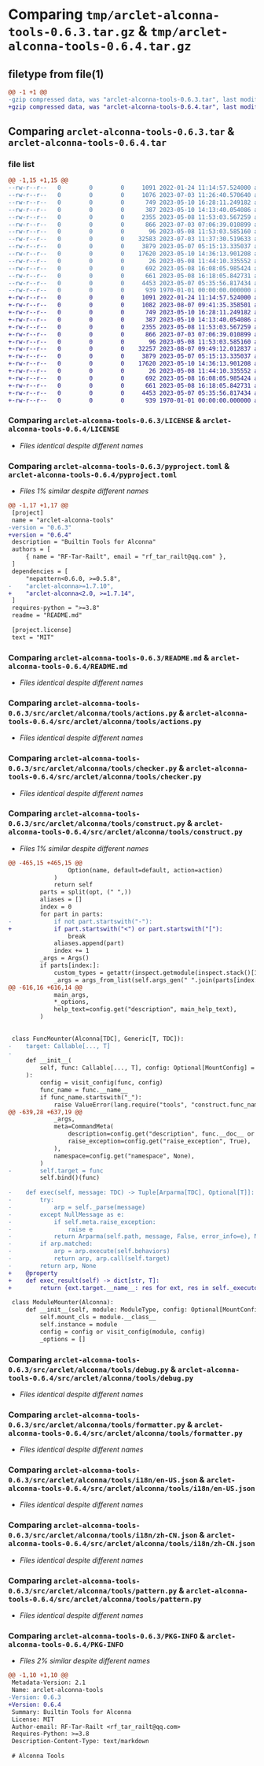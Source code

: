 # Comparing `tmp/arclet-alconna-tools-0.6.3.tar.gz` & `tmp/arclet-alconna-tools-0.6.4.tar.gz`

## filetype from file(1)

```diff
@@ -1 +1 @@
-gzip compressed data, was "arclet-alconna-tools-0.6.3.tar", last modified: Mon Jul  3 11:37:46 2023, max compression
+gzip compressed data, was "arclet-alconna-tools-0.6.4.tar", last modified: Mon Aug  7 10:52:27 2023, max compression
```

## Comparing `arclet-alconna-tools-0.6.3.tar` & `arclet-alconna-tools-0.6.4.tar`

### file list

```diff
@@ -1,15 +1,15 @@
--rw-r--r--   0        0        0     1091 2022-01-24 11:14:57.524000 arclet-alconna-tools-0.6.3/LICENSE
--rw-r--r--   0        0        0     1076 2023-07-03 11:26:40.570640 arclet-alconna-tools-0.6.3/pyproject.toml
--rw-r--r--   0        0        0      749 2023-05-10 16:28:11.249182 arclet-alconna-tools-0.6.3/README.md
--rw-r--r--   0        0        0      387 2023-05-10 14:13:40.054086 arclet-alconna-tools-0.6.3/src/arclet/alconna/tools/__init__.py
--rw-r--r--   0        0        0     2355 2023-05-08 11:53:03.567259 arclet-alconna-tools-0.6.3/src/arclet/alconna/tools/actions.py
--rw-r--r--   0        0        0      866 2023-07-03 07:06:39.010899 arclet-alconna-tools-0.6.3/src/arclet/alconna/tools/checker.py
--rw-r--r--   0        0        0       96 2023-05-08 11:53:03.585160 arclet-alconna-tools-0.6.3/src/arclet/alconna/tools/config.py
--rw-r--r--   0        0        0    32583 2023-07-03 11:37:30.519633 arclet-alconna-tools-0.6.3/src/arclet/alconna/tools/construct.py
--rw-r--r--   0        0        0     3879 2023-05-07 05:15:13.335037 arclet-alconna-tools-0.6.3/src/arclet/alconna/tools/debug.py
--rw-r--r--   0        0        0    17620 2023-05-10 14:36:13.901208 arclet-alconna-tools-0.6.3/src/arclet/alconna/tools/formatter.py
--rw-r--r--   0        0        0       26 2023-05-08 11:44:10.335552 arclet-alconna-tools-0.6.3/src/arclet/alconna/tools/i18n/.config.json
--rw-r--r--   0        0        0      692 2023-05-08 16:08:05.985424 arclet-alconna-tools-0.6.3/src/arclet/alconna/tools/i18n/en-US.json
--rw-r--r--   0        0        0      661 2023-05-08 16:18:05.842731 arclet-alconna-tools-0.6.3/src/arclet/alconna/tools/i18n/zh-CN.json
--rw-r--r--   0        0        0     4453 2023-05-07 05:35:56.817434 arclet-alconna-tools-0.6.3/src/arclet/alconna/tools/pattern.py
--rw-r--r--   0        0        0      939 1970-01-01 00:00:00.000000 arclet-alconna-tools-0.6.3/PKG-INFO
+-rw-r--r--   0        0        0     1091 2022-01-24 11:14:57.524000 arclet-alconna-tools-0.6.4/LICENSE
+-rw-r--r--   0        0        0     1082 2023-08-07 09:41:35.358501 arclet-alconna-tools-0.6.4/pyproject.toml
+-rw-r--r--   0        0        0      749 2023-05-10 16:28:11.249182 arclet-alconna-tools-0.6.4/README.md
+-rw-r--r--   0        0        0      387 2023-05-10 14:13:40.054086 arclet-alconna-tools-0.6.4/src/arclet/alconna/tools/__init__.py
+-rw-r--r--   0        0        0     2355 2023-05-08 11:53:03.567259 arclet-alconna-tools-0.6.4/src/arclet/alconna/tools/actions.py
+-rw-r--r--   0        0        0      866 2023-07-03 07:06:39.010899 arclet-alconna-tools-0.6.4/src/arclet/alconna/tools/checker.py
+-rw-r--r--   0        0        0       96 2023-05-08 11:53:03.585160 arclet-alconna-tools-0.6.4/src/arclet/alconna/tools/config.py
+-rw-r--r--   0        0        0    32257 2023-08-07 09:49:12.012837 arclet-alconna-tools-0.6.4/src/arclet/alconna/tools/construct.py
+-rw-r--r--   0        0        0     3879 2023-05-07 05:15:13.335037 arclet-alconna-tools-0.6.4/src/arclet/alconna/tools/debug.py
+-rw-r--r--   0        0        0    17620 2023-05-10 14:36:13.901208 arclet-alconna-tools-0.6.4/src/arclet/alconna/tools/formatter.py
+-rw-r--r--   0        0        0       26 2023-05-08 11:44:10.335552 arclet-alconna-tools-0.6.4/src/arclet/alconna/tools/i18n/.config.json
+-rw-r--r--   0        0        0      692 2023-05-08 16:08:05.985424 arclet-alconna-tools-0.6.4/src/arclet/alconna/tools/i18n/en-US.json
+-rw-r--r--   0        0        0      661 2023-05-08 16:18:05.842731 arclet-alconna-tools-0.6.4/src/arclet/alconna/tools/i18n/zh-CN.json
+-rw-r--r--   0        0        0     4453 2023-05-07 05:35:56.817434 arclet-alconna-tools-0.6.4/src/arclet/alconna/tools/pattern.py
+-rw-r--r--   0        0        0      939 1970-01-01 00:00:00.000000 arclet-alconna-tools-0.6.4/PKG-INFO
```

### Comparing `arclet-alconna-tools-0.6.3/LICENSE` & `arclet-alconna-tools-0.6.4/LICENSE`

 * *Files identical despite different names*

### Comparing `arclet-alconna-tools-0.6.3/pyproject.toml` & `arclet-alconna-tools-0.6.4/pyproject.toml`

 * *Files 1% similar despite different names*

```diff
@@ -1,17 +1,17 @@
 [project]
 name = "arclet-alconna-tools"
-version = "0.6.3"
+version = "0.6.4"
 description = "Builtin Tools for Alconna"
 authors = [
     { name = "RF-Tar-Railt", email = "rf_tar_railt@qq.com" },
 ]
 dependencies = [
     "nepattern<0.6.0, >=0.5.8",
-    "arclet-alconna>=1.7.10",
+    "arclet-alconna<2.0, >=1.7.14",
 ]
 requires-python = ">=3.8"
 readme = "README.md"
 
 [project.license]
 text = "MIT"
```

### Comparing `arclet-alconna-tools-0.6.3/README.md` & `arclet-alconna-tools-0.6.4/README.md`

 * *Files identical despite different names*

### Comparing `arclet-alconna-tools-0.6.3/src/arclet/alconna/tools/actions.py` & `arclet-alconna-tools-0.6.4/src/arclet/alconna/tools/actions.py`

 * *Files identical despite different names*

### Comparing `arclet-alconna-tools-0.6.3/src/arclet/alconna/tools/checker.py` & `arclet-alconna-tools-0.6.4/src/arclet/alconna/tools/checker.py`

 * *Files identical despite different names*

### Comparing `arclet-alconna-tools-0.6.3/src/arclet/alconna/tools/construct.py` & `arclet-alconna-tools-0.6.4/src/arclet/alconna/tools/construct.py`

 * *Files 1% similar despite different names*

```diff
@@ -465,15 +465,15 @@
                 Option(name, default=default, action=action)
             )
             return self
         parts = split(opt, (" ",))
         aliases = []
         index = 0
         for part in parts:
-            if not part.startswith("-"):
+            if part.startswith("<") or part.startswith("["):
                 break
             aliases.append(part)
             index += 1
         _args = Args()
         if parts[index:]:
             custom_types = getattr(inspect.getmodule(inspect.stack()[1][0]), "__dict__", {})
             _args = args_from_list(self.args_gen(" ".join(parts[index:])), custom_types.copy())
@@ -616,16 +616,14 @@
             main_args,
             *_options,
             help_text=config.get("description", main_help_text),
         )
 
 
 class FuncMounter(Alconna[TDC], Generic[T, TDC]):
-    target: Callable[..., T]
-
     def __init__(
         self, func: Callable[..., T], config: Optional[MountConfig] = None
     ):
         config = visit_config(func, config)
         func_name = func.__name__
         if func_name.startswith("_"):
             raise ValueError(lang.require("tools", "construct.func_name_error"))
@@ -639,28 +637,19 @@
             _args,
             meta=CommandMeta(
                 description=config.get("description", func.__doc__ or func_name),
                 raise_exception=config.get("raise_exception", True),
             ),
             namespace=config.get("namespace", None),
         )
-        self.target = func
         self.bind()(func)
 
-    def exec(self, message: TDC) -> Tuple[Arparma[TDC], Optional[T]]:
-        try:
-            arp = self._parse(message)
-        except NullMessage as e:
-            if self.meta.raise_exception:
-                raise e
-            return Arparma(self.path, message, False, error_info=e), None
-        if arp.matched:
-            arp = arp.execute(self.behaviors)
-            return arp, arp.call(self.target)
-        return arp, None
+    @property
+    def exec_result(self) -> dict[str, T]:
+        return {ext.target.__name__: res for ext, res in self._executors.items() if res is not None}
 
 class ModuleMounter(Alconna):
     def __init__(self, module: ModuleType, config: Optional[MountConfig] = None):
         self.mount_cls = module.__class__
         self.instance = module
         config = config or visit_config(module, config)
         _options = []
```

### Comparing `arclet-alconna-tools-0.6.3/src/arclet/alconna/tools/debug.py` & `arclet-alconna-tools-0.6.4/src/arclet/alconna/tools/debug.py`

 * *Files identical despite different names*

### Comparing `arclet-alconna-tools-0.6.3/src/arclet/alconna/tools/formatter.py` & `arclet-alconna-tools-0.6.4/src/arclet/alconna/tools/formatter.py`

 * *Files identical despite different names*

### Comparing `arclet-alconna-tools-0.6.3/src/arclet/alconna/tools/i18n/en-US.json` & `arclet-alconna-tools-0.6.4/src/arclet/alconna/tools/i18n/en-US.json`

 * *Files identical despite different names*

### Comparing `arclet-alconna-tools-0.6.3/src/arclet/alconna/tools/i18n/zh-CN.json` & `arclet-alconna-tools-0.6.4/src/arclet/alconna/tools/i18n/zh-CN.json`

 * *Files identical despite different names*

### Comparing `arclet-alconna-tools-0.6.3/src/arclet/alconna/tools/pattern.py` & `arclet-alconna-tools-0.6.4/src/arclet/alconna/tools/pattern.py`

 * *Files identical despite different names*

### Comparing `arclet-alconna-tools-0.6.3/PKG-INFO` & `arclet-alconna-tools-0.6.4/PKG-INFO`

 * *Files 2% similar despite different names*

```diff
@@ -1,10 +1,10 @@
 Metadata-Version: 2.1
 Name: arclet-alconna-tools
-Version: 0.6.3
+Version: 0.6.4
 Summary: Builtin Tools for Alconna
 License: MIT
 Author-email: RF-Tar-Railt <rf_tar_railt@qq.com>
 Requires-Python: >=3.8
 Description-Content-Type: text/markdown
 
 # Alconna Tools
```

